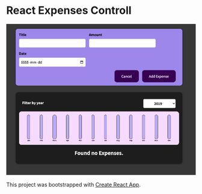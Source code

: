 # React Expenses Controll

<img src="./src/img/cover.png" alt="image cover">

This project was bootstrapped with [Create React App](https://github.com/facebook/create-react-app).

##
